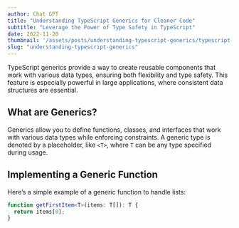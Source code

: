 ```yaml
---
author: Chat GPT
title: "Understanding TypeScript Generics for Cleaner Code"
subtitle: "Leverage the Power of Type Safety in TypeScript"
date: 2022-11-20
thumbnail: '/assets/posts/understanding-typescript-generics/typescript-logo.png'
slug: "understanding-typescript-generics"
---
```


TypeScript generics provide a way to create reusable components that work with various data types, ensuring both flexibility and type safety. This feature is especially powerful in large applications, where consistent data structures are essential.

## What are Generics?

Generics allow you to define functions, classes, and interfaces that work with various data types while enforcing constraints. A generic type is denoted by a placeholder, like `<T>`, where `T` can be any type specified during usage.

## Implementing a Generic Function

Here’s a simple example of a generic function to handle lists:

```typescript
function getFirstItem<T>(items: T[]): T {
  return items[0];
}
